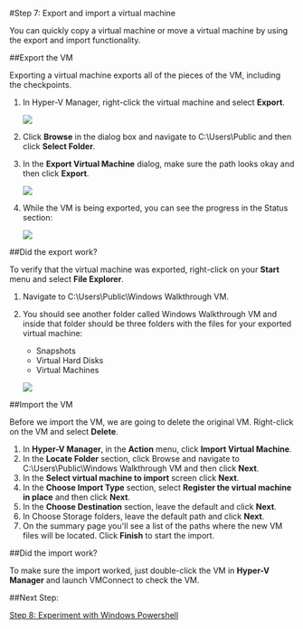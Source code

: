 #Step 7: Export and import a virtual machine

You can quickly copy a virtual machine or move a virtual machine by using the export and import functionality.

##Export the VM

Exporting a virtual machine exports all of the pieces of the VM, including the checkpoints.

1. In Hyper-V Manager, right-click the virtual machine and select **Export**.
    
    ![](media/select_export1.png)
2. Click **Browse** in the dialog box and navigate to  C:\Users\Public and then click **Select Folder**.
    
3. In the **Export Virtual Machine** dialog, make sure the path looks okay and then click **Export**.
    
    ![](media/click_export.png)
4. While the VM is being exported, you can see the progress in the Status section:
    
    ![](media/export_progress.png)

##Did the export work?

To verify that the virtual machine was exported, right-click on your **Start** menu and select **File Explorer**.
1. Navigate to C:\Users\Public\Windows Walkthrough VM.
2. You should see another folder called Windows Walkthrough VM and inside that folder should be three folders with the files for your exported virtual machine:
    - Snapshots
    - Virtual Hard Disks
    - Virtual Machines
    
    ![](media/export_confirm.png)

##Import the VM

Before we import the VM, we are going to delete the original VM.
Right-click on the VM and select **Delete**.
1. In **Hyper-V Manager**, in the **Action** menu, click **Import Virtual Machine**.
2. In the **Locate Folder** section, click Browse and navigate to C:\Users\Public\Windows Walkthrough VM  and then click **Next**.
3. In the **Select virtual machine to import** screen click **Next**.
4. In the **Choose Import Type** section, select **Register the virtual machine in place** and then click **Next**.
6. In the **Choose Destination** section, leave the default and click **Next**.
7. In Choose Storage folders, leave the default path and click **Next**.
8. On the summary page you'll see a list of the paths where the new VM files will be located.
    Click **Finish** to start the import.


##Did the import work?

To make sure the import worked, just double-click the VM in **Hyper-V Manager** and launch VMConnect to check the VM.

##Next Step:

[Step 8: Experiment with Windows Powershell](walkthrough_powershell.md)



